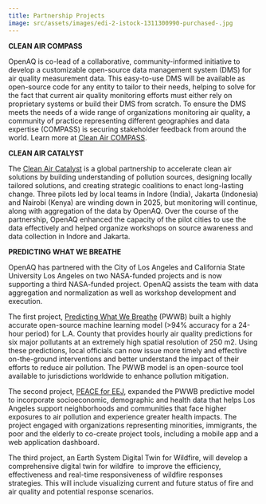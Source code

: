 ```yaml
---
title: Partnership Projects
image: src/assets/images/edi-2-istock-1311300990-purchased-.jpg
---
```



**CLEAN AIR COMPASS**

OpenAQ is co-lead of a collaborative, community-informed initiative to develop a customizable open-source data management system (DMS) for air quality measurement data. This easy-to-use DMS will be available as open-source code for any entity to tailor to their needs, helping to solve for the fact that current air quality monitoring efforts must either rely on proprietary systems or build their DMS from scratch. To ensure the DMS meets the needs of a wide range of organizations monitoring air quality, a community of practice representing different geographies and data expertise (COMPASS) is securing stakeholder feedback from around the world. Learn more at [Clean Air COMPASS](https://cleanaircompass.org/).



**CLEAN AIR CATALYST** 

The [Clean Air Catalyst](https://www.cleanaircatalyst.org/) is a global partnership to accelerate clean air solutions by building understanding of pollution sources, designing locally tailored solutions, and creating strategic coalitions to enact long-lasting change. Three pilots led by local teams in Indore (India), Jakarta (Indonesia) and Nairobi (Kenya) are winding down in 2025, but monitoring will continue, along with aggregation of the data by OpenAQ. Over the course of the partnership, OpenAQ enhanced the capacity of the pilot cities to use the data effectively and helped organize workshops on source awareness and data collection in Indore and Jakarta. 



**PREDICTING WHAT WE BREATHE**

OpenAQ has partnered with the City of Los Angeles and California State University Los Angeles on two NASA-funded projects and is now supporting a third NASA-funded project. OpenAQ assists the team with data aggregation and normalization as well as workshop development and execution.

The first project, [Predicting What We Breathe](https://airquality.lacity.gov/) (PWWB) built a highly accurate open-source machine learning model (>94% accuracy for a 24-hour period) for L.A. County that provides hourly air quality predictions for six major pollutants at an extremely high spatial resolution of 250 m2. Using these predictions, local officials can now issue more timely and effective on-the-ground interventions and better understand the impact of their efforts to reduce air pollution. The PWWB model is an open-source tool available to jurisdictions worldwide to enhance pollution mitigation.

The second project, [PEACE for EEJ](https://airquality.lacity.gov/), expanded the PWWB predictive model to incorporate socioeconomic, demographic and health data that helps Los Angeles support neighborhoods and communities that face higher exposures to air pollution and experience greater health impacts. The project engaged with organizations representing minorities, immigrants, the poor and the elderly to co-create project tools, including a mobile app and a web application dashboard.

The third project, an Earth System Digital Twin for Wildfire, will develop a comprehensive digital twin for wildfire  to improve the efficiency, effectiveness and real-time responsiveness of wildfire responses strategies. This will include visualizing current and future status of fire and air quality and potential response scenarios.

